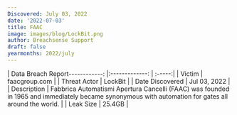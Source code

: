 ```yaml
---
Discovered: July 03, 2022
date: '2022-07-03'
title: FAAC
image: images/blog/LockBit.png
author: Breachsense Support
draft: false
yearmonths: 2022/july
---
```


| Data Breach Report------------:     |:-------------:    | :-----:|
| Victim      | faacgroup.com      | 
| Threat Actor      | LockBit      | 
| Date Discovered      | Jul 03, 2022      | 
| Description      | Fabbrica Automatismi Apertura Cancelli (FAAC) was founded in 1965 and immediately became synonymous with automation for gates all around the world.      | 
| Leak Size      | 25.4GB      | 

